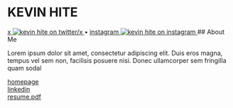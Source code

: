 # KEVIN HITE
<a href="https://x.com/kevinhite_" title="kevin hite on twitter/x">
 x <img alt="kevin hite on twitter/x" src="https://skillicons.dev/icons?i=twitter/x"/>
</a> • 
<a href="https://www.instagram.com/kevinhite.jpg/" title="kevin hite on instagram">
 instagram <img alt="kevin hite on instagram" src="https://skillicons.dev/icons?i=instagram"/>
</a>
## About Me
<p align="left">Lorem ipsum dolor sit amet, consectetur adipiscing elit. Duis eros magna, tempus vel sem non, facilisis posuere nisi. Donec ullamcorper sem fringilla quam sodal</p>
<a href="https://kevinhite.com/" title="hkevin hite's omepage">homepage</a><br/>
<a href="https://linkedin.com/in/kevhite" title="kevin hite on linkedin">linkedin</a><br/>
<a href="/docs/resume.pdf" title="resume"><resume class="kevin hite's pdf">resume.pdf</resume></a>
